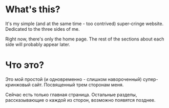 # What's this?
It's my simple (and at the same time - too contrived) super-cringe website. Dedicated to the three sides of me. 

Right now, there's only the home page. The rest of the sections about each side will probably appear later.

# Что это?
Это мой простой (и одновременно - слишком навороченный) супер-кринжовый сайт. Посвященный трем сторонам меня. 

Сейчас есть только главная страница. Остальные разделы, рассказывающие о каждой из сторон, возможно появятся позднее.
